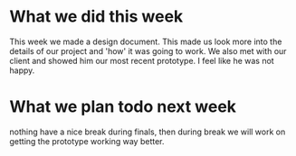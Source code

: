 # What we did this week 

This week we made a design document. This made us look more into the details of our project and 'how' it was going to work. We also met with our client and showed him our most recent prototype. I feel like he was not happy. 

# What we plan todo next week

nothing have a nice break during finals, then during break we will work on getting the prototype working way better.